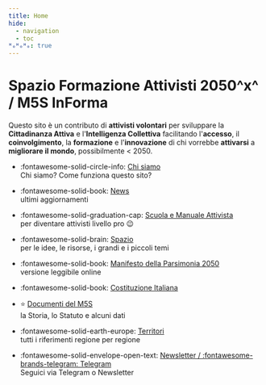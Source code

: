 ```yaml
---
title: Home
hide:
  - navigation
  - toc
ᴴₒᴴₒᴴₒ: true
---
```

# Spazio Formazione Attivisti 2050^x^ / M5S InForma
Questo sito è un contributo di **attivisti volontari** per sviluppare la **Cittadinanza Attiva** e l'**Intelligenza Collettiva** facilitando l'**accesso**, il **coinvolgimento**, la **formazione** e l'**innovazione** di chi vorrebbe **attivarsi** a **migliorare il mondo**, possibilmente < 2050.

<div class="grid cards" markdown>

- :fontawesome-solid-circle-info: [Chi siamo](info/index.md)  
Chi siamo? Come funziona questo sito?
- :fontawesome-solid-book: [News](blog/index.md)  
ultimi aggiornamenti
- :fontawesome-solid-graduation-cap: [Scuola e Manuale Attivista](scuola/index.md)  
per diventare attivisti livello pro :wink:
- :fontawesome-solid-brain: [Spazio](spazio/index.md)  
per le idee, le risorse, i grandi e i piccoli temi
- :fontawesome-solid-book: [Manifesto della Parsimonia 2050](spazio/idee/manifesto-parsimonia.md)  
versione leggibile online
- :fontawesome-solid-book: [Costituzione Italiana](scuola/biblioteca/costituzione-italiana.md)  
- :star: [Documenti del M5S](m5s/index.md)  
la Storia, lo Statuto e alcuni dati
- :fontawesome-solid-earth-europe: [Territori](m5s/territori/index.md)  
tutti i riferimenti regione per regione

- :fontawesome-solid-envelope-open-text: [Newsletter / :fontawesome-brands-telegram: Telegram](info/contatto.md)  
Seguici via Telegram o Newsletter

</div>
